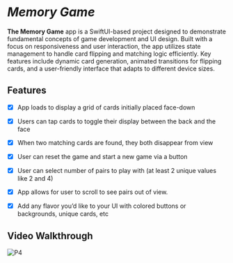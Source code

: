 
# *Memory Game*

**The Memory Game** app is a SwiftUI-based project designed to demonstrate fundamental concepts of game development and UI design. Built with a focus on responsiveness and user interaction, the app utilizes state management to handle card flipping and matching logic efficiently. Key features include dynamic card generation, animated transitions for flipping cards, and a user-friendly interface that adapts to different device sizes.



## Features
- [X] App loads to display a grid of cards initially placed face-down
- [X] Users can tap cards to toggle their display between the back and the face
- [X] When two matching cards are found, they both disappear from view
- [X] User can reset the game and start a new game via a button
- [X] User can select number of pairs to play with (at least 2 unique values like 2 and 4)
- [X] App allows for user to scroll to see pairs out of view.
- [X] Add any flavor you’d like to your UI with colored buttons or backgrounds, unique cards, etc




## Video Walkthrough
![P4](https://github.com/user-attachments/assets/db629f72-c47e-480b-aaee-89e376916270)




